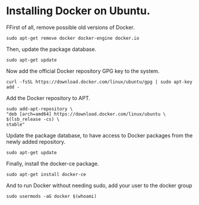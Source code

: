<h1>Installing Docker on Ubuntu.</h1>

<p>FFirst of all, remove possible old versions of Docker.
</p>

    sudo apt-get remove docker docker-engine docker.io

<p>Then, update the package database.
</p>

    sudo apt-get update

<p>Now add the official Docker repository GPG key to the system.
</p>

    curl -fsSL https://download.docker.com/linux/ubuntu/gpg | sudo apt-key add -

<p>Add the Docker repository to APT.
</p>

    sudo add-apt-repository \
    "deb [arch=amd64] https://download.docker.com/linux/ubuntu \
    $(lsb_release -cs) \
    stable"

<p>Update the package database, to have access to Docker packages from the newly added repository.
</p>

    sudo apt-get update

<p>Finally, install the docker-ce package.
</p>

    sudo apt-get install docker-ce

<p>And to run Docker without needing sudo, add your user to the docker group
</p>

    sudo usermods -aG docker $(whoami)